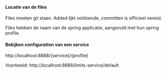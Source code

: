 
#### Locatie van de files

Files moeten git staan. Added lijkt voldoende, committen is officieel vereist.

Files hebben de naam van de spring applicatie, aangevuld met hun spring profile.

#### Bekijken configuration van een service

http://localhost:8888/{service}/{profile}

Voorbeeld: http://localhost:8888/limits-service/default

